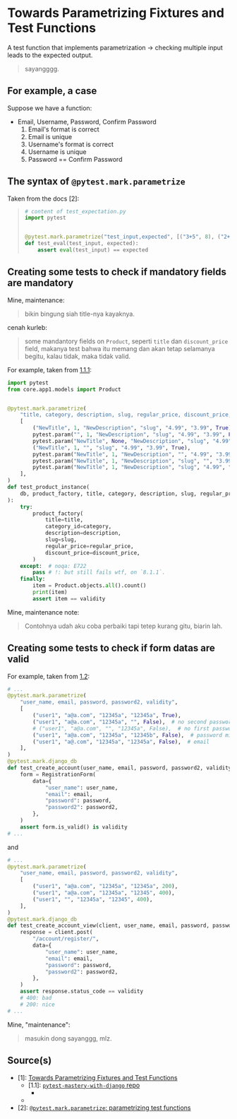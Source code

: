 # Towards Parametrizing Fixtures and Test Functions

A test function that implements parametrization -> checking multiple input leads to the expected output.

> sayangggg.

## For example, a case

Suppose we have a function:

- Email, Username, Password, Confirm Password
  1. Email's format is correct
  2. Email is unique
  3. Username's format is correct
  4. Username is unique
  5. Password == Confirm Password

## The syntax of `@pytest.mark.parametrize`

Taken from the docs [2]:
>
> ```python
> # content of test_expectation.py
> import pytest
> 
> 
> @pytest.mark.parametrize("test_input,expected", [("3+5", 8), ("2+4", 6), ("6*9", 54)])
> def test_eval(test_input, expected):
>     assert eval(test_input) == expected
> ```

## Creating some tests to check if mandatory fields are mandatory

Mine, maintenance:
> bikin bingung siah title-nya kayaknya.

cenah kurleb:
> some mandantory fields on `Product`, seperti `title` dan `discount_price` field, makanya test bahwa itu memang dan akan tetap selamanya begitu, kalau tidak, maka tidak valid.

For example, taken from [1.1.1]:

```python
import pytest
from core.app1.models import Product


@pytest.mark.parametrize(
    "title, category, description, slug, regular_price, discount_price, validity",
    [
        ("NewTitle", 1, "NewDescription", "slug", "4.99", "3.99", True),
        pytest.param("", 1, "NewDescription", "slug", "4.99", "3.99", False, marks=pytest.mark.xfail),
        pytest.param("NewTitle", None, "NewDescription", "slug", "4.99", "3.99", False, marks=pytest.mark.xfail),
        ("NewTitle", 1, "", "slug", "4.99", "3.99", True),
        pytest.param("NewTitle", 1, "NewDescription", "", "4.99", "3.99", False, marks=pytest.mark.xfail),
        pytest.param("NewTitle", 1, "NewDescription", "slug", "", "3.99", False, marks=pytest.mark.xfail),
        pytest.param("NewTitle", 1, "NewDescription", "slug", "4.99", "", False, marks=pytest.mark.xfail),
    ],
)
def test_product_instance(
    db, product_factory, title, category, description, slug, regular_price, discount_price, validity
):
    try:
        product_factory(
            title=title,
            category_id=category,
            description=description,
            slug=slug,
            regular_price=regular_price,
            discount_price=discount_price,
        )
    except:  # noqa: E722
        pass # !: but still fails wtf, on `8.1.1`.
    finally:
        item = Product.objects.all().count()
        print(item)
        assert item == validity
```

Mine, maintenance note:
> Contohnya udah aku coba perbaiki tapi tetep kurang gitu, biarin lah.

## Creating some tests to check if form datas are valid

For example, taken from [1.2]:

```python
# ...
@pytest.mark.parametrize(
    "user_name, email, password, password2, validity",
    [
        ("user1", "a@a.com", "12345a", "12345a", True),
        ("user1", "a@a.com", "12345a", "", False),  # no second password
        # ("user1", "a@a.com", "", "12345a", False),  # no first password
        ("user1", "a@a.com", "12345a", "12345b", False),  # password mismatch
        ("user1", "a@.com", "12345a", "12345a", False),  # email
    ],
)
@pytest.mark.django_db
def test_create_account(user_name, email, password, password2, validity):
    form = RegistrationForm(
        data={
            "user_name": user_name,
            "email": email,
            "password": password,
            "password2": password2,
        },
    )
    assert form.is_valid() is validity
# ...
```

and

```python
# ...
@pytest.mark.parametrize(
    "user_name, email, password, password2, validity",
    [
        ("user1", "a@a.com", "12345a", "12345a", 200),
        ("user1", "a@a.com", "12345a", "12345", 400),
        ("user1", "", "12345a", "12345", 400),
    ],
)
@pytest.mark.django_db
def test_create_account_view(client, user_name, email, password, password2, validity):
    response = client.post(
        "/account/register/",
        data={
            "user_name": user_name,
            "email": email,
            "password": password,
            "password2": password2,
        },
    )
    assert response.status_code == validity
    # 400: bad
    # 200: nice
# ...
```

Mine, "maintenance":
> masukin dong sayanggg, mlz.

## Source(s)

- [1]: [Towards Parametrizing Fixtures and Test Functions](https://www.youtube.com/watch?v=APhI43fyRHI&list=PLOLrQ9Pn6caw3ilqDR8_qezp76QuEOlHY&index=8)
  - [1.1]: [`pytest-mastery-with-django` repo](https://github.com/bal-sm/pytest-mastery-with-django)
    - [1.1.1]: [`test_ex5.py`](https://github.com/bal-sm/pytest-mastery-with-django/blob/bal_fixes/Part-4%20Parametrizing/tests/test_ex5.py)
  - [1.2]: [`test_account_forms.py`](https://github.com/veryacademy/django-ecommerce-project/blob/90ab482be0a01f7f25c00eb5ad7dfbe8a250c4ca/Part-10%20Pytest%20Testing%201/ecommerce/apps/account/tests/test_account_forms.py)
- [2]: [`@pytest.mark.parametrize`: parametrizing test functions](https://docs.pytest.org/en/8.1.x/how-to/parametrize.html#pytest-mark-parametrize-parametrizing-test-functions)

